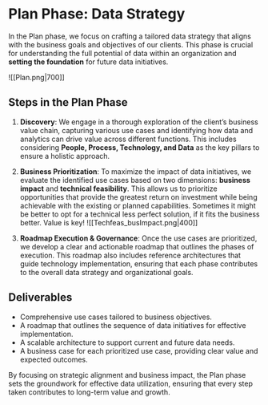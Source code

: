 # Plan Phase: Data Strategy

In the Plan phase, we focus on crafting a tailored data strategy that aligns with the business goals and objectives of our clients. This phase is crucial for understanding the full potential of data within an organization and **setting the foundation** for future data initiatives.

![[Plan.png|700]]
## Steps in the Plan Phase
1. **Discovery**: We engage in a thorough exploration of the client’s business value chain, capturing various use cases and identifying how data and analytics can drive value across different functions. This includes considering **People, Process, Technology, and Data** as the key pillars to ensure a holistic approach.


3. **Business Prioritization**: To maximize the impact of data initiatives, we evaluate the identified use cases based on two dimensions: **business impact** and **technical feasibility**. This allows us to prioritize opportunities that provide the greatest return on investment while being achievable with the existing or planned capabilities. Sometimes it might be better to opt for a technical less perfect solution, if it fits the business better. Value is key!
![[Techfeas_busImpact.png|400]]

4. **Roadmap Execution & Governance**: Once the use cases are prioritized, we develop a clear and actionable roadmap that outlines the phases of execution. This roadmap also includes reference architectures that guide technology implementation, ensuring that each phase contributes to the overall data strategy and organizational goals.

## Deliverables
- Comprehensive use cases tailored to business objectives.
- A roadmap that outlines the sequence of data initiatives for effective implementation.
- A scalable architecture to support current and future data needs.
- A business case for each prioritized use case, providing clear value and expected outcomes.

By focusing on strategic alignment and business impact, the Plan phase sets the groundwork for effective data utilization, ensuring that every step taken contributes to long-term value and growth.
